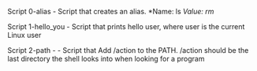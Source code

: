 Script 0-alias - Script that creates an alias.
    *Name: ls
    *Value: rm*

Script 1-hello_you - Script that prints hello user, where user is the current Linux user

Script 2-path - - Script that Add /action to the PATH. /action should be the last directory the shell looks into when looking for a program


